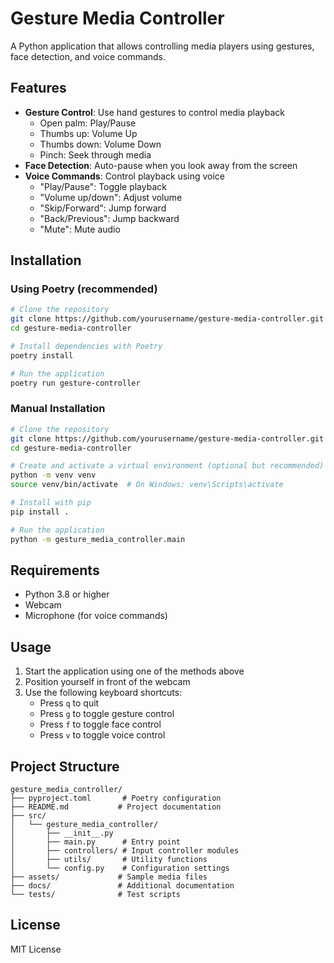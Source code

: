# Gesture Media Controller

A Python application that allows controlling media players using gestures, face detection, and voice commands.

## Features

- **Gesture Control**: Use hand gestures to control media playback
  - Open palm: Play/Pause
  - Thumbs up: Volume Up
  - Thumbs down: Volume Down
  - Pinch: Seek through media
- **Face Detection**: Auto-pause when you look away from the screen
- **Voice Commands**: Control playback using voice
  - "Play/Pause": Toggle playback
  - "Volume up/down": Adjust volume
  - "Skip/Forward": Jump forward
  - "Back/Previous": Jump backward
  - "Mute": Mute audio

## Installation

### Using Poetry (recommended)

```bash
# Clone the repository
git clone https://github.com/yourusername/gesture-media-controller.git
cd gesture-media-controller

# Install dependencies with Poetry
poetry install

# Run the application
poetry run gesture-controller
```

### Manual Installation

```bash
# Clone the repository
git clone https://github.com/yourusername/gesture-media-controller.git
cd gesture-media-controller

# Create and activate a virtual environment (optional but recommended)
python -m venv venv
source venv/bin/activate  # On Windows: venv\Scripts\activate

# Install with pip
pip install .

# Run the application
python -m gesture_media_controller.main
```

## Requirements

- Python 3.8 or higher
- Webcam
- Microphone (for voice commands)

## Usage

1. Start the application using one of the methods above
2. Position yourself in front of the webcam
3. Use the following keyboard shortcuts:
   - Press `q` to quit
   - Press `g` to toggle gesture control
   - Press `f` to toggle face control
   - Press `v` to toggle voice control

## Project Structure

```
gesture_media_controller/
├── pyproject.toml       # Poetry configuration
├── README.md           # Project documentation
├── src/
│   └── gesture_media_controller/
│       ├── __init__.py
│       ├── main.py      # Entry point
│       ├── controllers/ # Input controller modules
│       ├── utils/       # Utility functions
│       └── config.py    # Configuration settings
├── assets/             # Sample media files
├── docs/               # Additional documentation
└── tests/              # Test scripts
```

## License

MIT License

